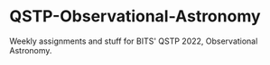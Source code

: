# QSTP-Observational-Astronomy
Weekly assignments and stuff for BITS' QSTP 2022, Observational Astronomy.
